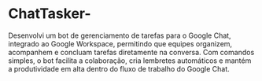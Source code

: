 # ChatTasker-
Desenvolvi um bot de gerenciamento de tarefas para o Google Chat, integrado ao Google Workspace, permitindo que equipes organizem, acompanhem e concluam tarefas diretamente na conversa. Com comandos simples, o bot facilita a colaboração, cria lembretes automáticos e mantém a produtividade em alta dentro do fluxo de trabalho do Google Chat.
